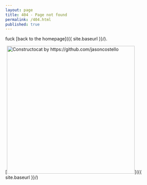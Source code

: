 ```yaml
---
layout: page
title: 404 - Page not found
permalink: /404.html
published: true
---
```


fuck [back to the homepage]({{ site.baseurl }}/).

[<img src="{{ site.baseurl }}/images/404.jpg" alt="Constructocat by https://github.com/jasoncostello" style="width: 400px;"/>]({{ site.baseurl }}/)
